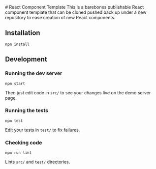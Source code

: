 # React Component Template
This is a barebones publishable React component template that can be cloned pushed back up under a new repository to ease creation of new React components.

## Installation
```
npm install
```

## Development
### Running the dev server
```
npm start
```
Then just edit code in `src/` to see your changes live on the demo server page.

### Running the tests
```
npm test
```
Edit your tests in `test/` to fix failures.

### Checking code
```
npm run lint
```
Lints `src/` and `test/` directories.
